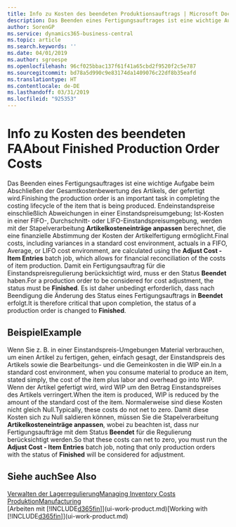 ```yaml
---
title: Info zu Kosten des beendeten Produktionsauftrags | Microsoft Docs
description: Das Beenden eines Fertigungsauftrages ist eine wichtige Aufgabe beim Abschließen der Gesamtkostenbewertung des Artikels, der gefertigt wird. Endeinstandspreise (Abweichungen in einer Einstandspreisumgebung; Ist-Kosten in einer FIFO-, Durchschnitt- oder LIFO-Einstandspreisumgebung) werden mit der Stapelverarbeitung  Kosten anpassen Lagerreg. fakt berechnet.
author: SorenGP
ms.service: dynamics365-business-central
ms.topic: article
ms.search.keywords: ''
ms.date: 04/01/2019
ms.author: sgroespe
ms.openlocfilehash: 96cf025bbac137f61f41a65cbd2f9520f2c5e787
ms.sourcegitcommit: bd78a5d990c9e83174da1409076c22df8b35eafd
ms.translationtype: HT
ms.contentlocale: de-DE
ms.lasthandoff: 03/31/2019
ms.locfileid: "925353"
---
```

# <a name="about-finished-production-order-costs"></a><span data-ttu-id="04041-104">Info zu Kosten des beendeten FA</span><span class="sxs-lookup"><span data-stu-id="04041-104">About Finished Production Order Costs</span></span>
<span data-ttu-id="04041-105">Das Beenden eines Fertigungsauftrages ist eine wichtige Aufgabe beim Abschließen der Gesamtkostenbewertung des Artikels, der gefertigt wird.</span><span class="sxs-lookup"><span data-stu-id="04041-105">Finishing the production order is an important task in completing the costing lifecycle of the item that is being produced.</span></span> <span data-ttu-id="04041-106">Endeinstandspreise einschließlich Abweichungen in einer Einstandspreisumgebung; Ist-Kosten in einer FIFO-, Durchschnitt- oder LIFO-Einstandspreisumgebung, werden mit der Stapelverarbeitung **Artikelkosteneinträge anpassen** berechnet, die eine finanzielle Abstimmung der Kosten der Artikelfertigung ermöglicht.</span><span class="sxs-lookup"><span data-stu-id="04041-106">Final costs, including variances in a standard cost environment, actuals in a FIFO, Average, or LIFO cost environment, are calculated using the **Adjust Cost - Item Entries** batch job, which allows for financial reconciliation of the costs of item production.</span></span> <span data-ttu-id="04041-107">Damit ein Fertigungsauftrag für die Einstandspreisregulierung berücksichtigt wird, muss er den Status **Beendet** haben.</span><span class="sxs-lookup"><span data-stu-id="04041-107">For a production order to be considered for cost adjustment, the status must be **Finished**.</span></span> <span data-ttu-id="04041-108">Es ist daher unbedingt erforderlich, dass nach Beendigung die Änderung des Status eines Fertigungsauftrags in **Beendet** erfolgt.</span><span class="sxs-lookup"><span data-stu-id="04041-108">It is therefore critical that upon completion, the status of a production order is changed to **Finished**.</span></span>  

## <a name="example"></a><span data-ttu-id="04041-109">Beispiel</span><span class="sxs-lookup"><span data-stu-id="04041-109">Example</span></span>  
 <span data-ttu-id="04041-110">Wenn Sie z. B. in einer Einstandspreis-Umgebungen Material verbrauchen, um einen Artikel zu fertigen, gehen, einfach gesagt, der Einstandspreis des Artikels sowie die Bearbeitungs- und die Gemeinkosten in die WIP ein.</span><span class="sxs-lookup"><span data-stu-id="04041-110">In a standard cost environment, when you consume material to produce an item, stated simply, the cost of the item plus labor and overhead go into WIP.</span></span> <span data-ttu-id="04041-111">Wenn der Artikel gefertigt wird, wird WIP um den Betrag Einstandspreises des Artikels verringert.</span><span class="sxs-lookup"><span data-stu-id="04041-111">When the item is produced, WIP is reduced by the amount of the standard cost of the item.</span></span> <span data-ttu-id="04041-112">Normalerweise sind diese Kosten nicht gleich Null.</span><span class="sxs-lookup"><span data-stu-id="04041-112">Typically, these costs do not net to zero.</span></span> <span data-ttu-id="04041-113">Damit diese Kosten sich zu Null saldieren können, müssen Sie die Stapelverarbeitung **Artikelkosteneinträge anpassen**, wobei zu beachten ist, dass nur Fertigungsaufträge mit dem Status **Beendet** für die Regulierung berücksichtigt werden.</span><span class="sxs-lookup"><span data-stu-id="04041-113">So that these costs can net to zero, you must run the **Adjust Cost - Item Entries** batch job, noting that only production orders with the status of **Finished** will be considered for adjustment.</span></span>  

## <a name="see-also"></a><span data-ttu-id="04041-114">Siehe auch</span><span class="sxs-lookup"><span data-stu-id="04041-114">See Also</span></span>  
[<span data-ttu-id="04041-115">Verwalten der Lagerregulierung</span><span class="sxs-lookup"><span data-stu-id="04041-115">Managing Inventory Costs</span></span>](finance-manage-inventory-costs.md)  
[<span data-ttu-id="04041-116">Produktion</span><span class="sxs-lookup"><span data-stu-id="04041-116">Manufacturing</span></span>](production-manage-manufacturing.md)  
<span data-ttu-id="04041-117">[Arbeiten mit [!INCLUDE[d365fin](includes/d365fin_md.md)]](ui-work-product.md)</span><span class="sxs-lookup"><span data-stu-id="04041-117">[Working with [!INCLUDE[d365fin](includes/d365fin_md.md)]](ui-work-product.md)</span></span>
